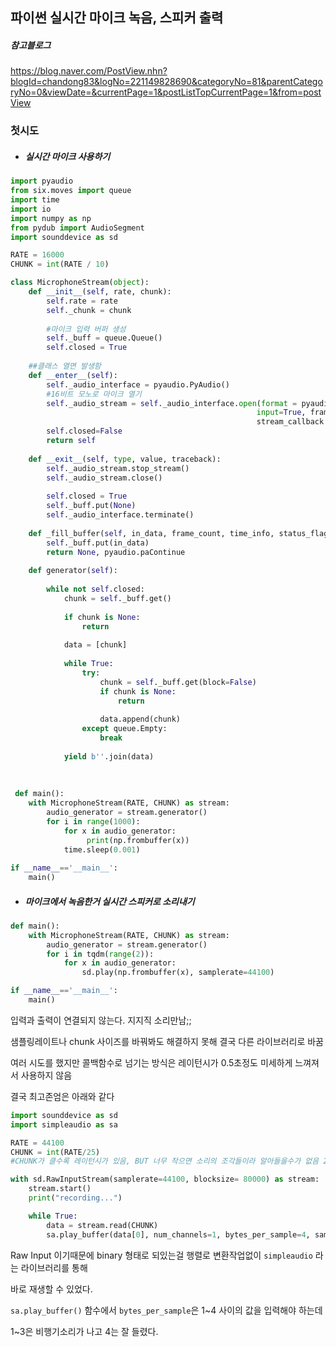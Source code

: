 ## 파이썬 실시간 마이크 녹음, 스피커 출력





##### 참고블로그 

https://blog.naver.com/PostView.nhn?blogId=chandong83&logNo=221149828690&categoryNo=81&parentCategoryNo=0&viewDate=&currentPage=1&postListTopCurrentPage=1&from=postView



### 첫시도

- ##### 실시간 마이크 사용하기

```py
import pyaudio
from six.moves import queue
import time
import io
import numpy as np
from pydub import AudioSegment
import sounddevice as sd

RATE = 16000
CHUNK = int(RATE / 10)

class MicrophoneStream(object):
    def __init__(self, rate, chunk):
        self.rate = rate
        self._chunk = chunk
        
        #마이크 입력 버퍼 생성
        self._buff = queue.Queue()
        self.closed = True
        
    ##클래스 열면 발생함
    def __enter__(self):
        self._audio_interface = pyaudio.PyAudio()
        #16비트 모노로 마이크 열기
        self._audio_stream = self._audio_interface.open(format = pyaudio.paInt16, channels=1, rate = self.rate,
                                                       input=True, frames_per_buffer = self._chunk,
                                                       stream_callback = self._fill_buffer)
        self.closed=False
        return self
    
    def __exit__(self, type, value, traceback):
        self._audio_stream.stop_stream()
        self._audio_stream.close()
        
        self.closed = True
        self._buff.put(None)
        self._audio_interface.terminate()
    
    def _fill_buffer(self, in_data, frame_count, time_info, status_flags):
        self._buff.put(in_data)
        return None, pyaudio.paContinue
    
    def generator(self):
        
        while not self.closed:
            chunk = self._buff.get()
            
            if chunk is None:
                return
            
            data = [chunk]
            
            while True:
                try:
                    chunk = self._buff.get(block=False)
                    if chunk is None:
                        return
                    
                    data.append(chunk)
                except queue.Empty:
                    break
                    
            yield b''.join(data)
            
            
            
 def main():
    with MicrophoneStream(RATE, CHUNK) as stream:
        audio_generator = stream.generator()
        for i in range(1000):
            for x in audio_generator:
                 print(np.frombuffer(x))
            time.sleep(0.001)
            
if __name__=='__main__':
    main()           
```





- ##### 마이크에서 녹음한거  실시간 스피커로 소리내기

```py
def main():
    with MicrophoneStream(RATE, CHUNK) as stream:
        audio_generator = stream.generator()
        for i in tqdm(range(2)):
            for x in audio_generator:
                sd.play(np.frombuffer(x), samplerate=44100)

if __name__=='__main__':
    main()
```



입력과 출력이 연결되지 않는다. 지지직 소리만남;;

샘플링레이트나 chunk 사이즈를 바꿔봐도 해결하지 못해 결국 다른 라이브러리로 바꿈

여러 시도를 했지만 콜백함수로 넘기는 방식은 레이턴시가 0.5초정도 미세하게 느껴져서 사용하지 않음

결국 최고존엄은 아래와 같다





```python
import sounddevice as sd
import simpleaudio as sa
```



```python
RATE = 44100
CHUNK = int(RATE/25) 
#CHUNK가 클수록 레이턴시가 있음, BUT 너무 작으면 소리의 조각들이라 알아들을수가 없음 25~20이 BEST

with sd.RawInputStream(samplerate=44100, blocksize= 80000) as stream: 
    stream.start()
    print("recording...")

    while True:
        data = stream.read(CHUNK)
        sa.play_buffer(data[0], num_channels=1, bytes_per_sample=4, sample_rate=RATE)

```



Raw Input 이기때문에 binary 형태로 되있는걸 행렬로 변환작업없이 `simpleaudio` 라는 라이브러리를 통해

바로 재생할 수 있었다.

`sa.play_buffer()` 함수에서 `bytes_per_sample`은 1~4 사이의 값을 입력해야 하는데 

1~3은 비행기소리가 나고 4는 잘 들렸다.



